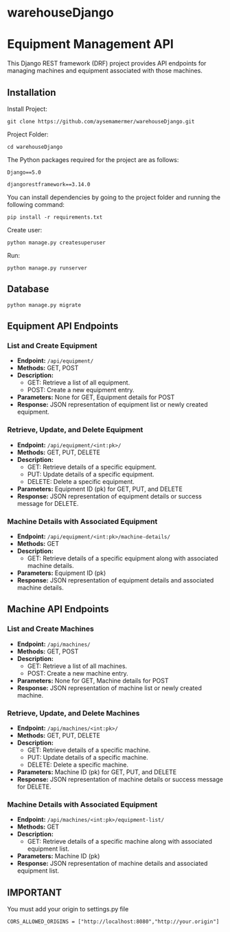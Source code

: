 # warehouseDjango

# Equipment Management API

This Django REST framework (DRF) project provides API endpoints for managing machines and equipment associated with those machines.

## Installation

Install Project:
```
git clone https://github.com/aysemamermer/warehouseDjango.git
```

Project Folder:
```
cd warehouseDjango
```
The Python packages required for the project are as follows:

`Django==5.0`

`djangorestframework==3.14.0`

You can install dependencies by going to the project folder and running the following command:
```
pip install -r requirements.txt
```

Create user:
```
python manage.py createsuperuser
```

Run:
```
python manage.py runserver
```

## Database

```
python manage.py migrate
```

## Equipment API Endpoints

### List and Create Equipment

- **Endpoint:** `/api/equipment/`
- **Methods:** GET, POST
- **Description:** 
  - GET: Retrieve a list of all equipment.
  - POST: Create a new equipment entry.
- **Parameters:** None for GET, Equipment details for POST
- **Response:** JSON representation of equipment list or newly created equipment.

### Retrieve, Update, and Delete Equipment

- **Endpoint:** `/api/equipment/<int:pk>/`
- **Methods:** GET, PUT, DELETE
- **Description:** 
  - GET: Retrieve details of a specific equipment.
  - PUT: Update details of a specific equipment.
  - DELETE: Delete a specific equipment.
- **Parameters:** Equipment ID (pk) for GET, PUT, and DELETE
- **Response:** JSON representation of equipment details or success message for DELETE.

### Machine Details with Associated Equipment

- **Endpoint:** `/api/equipment/<int:pk>/machine-details/`
- **Methods:** GET
- **Description:** 
  - GET: Retrieve details of a specific equipment along with associated machine details.
- **Parameters:** Equipment ID (pk)
- **Response:** JSON representation of equipment details and associated machine details.

## Machine API Endpoints

### List and Create Machines

- **Endpoint:** `/api/machines/`
- **Methods:** GET, POST
- **Description:** 
  - GET: Retrieve a list of all machines.
  - POST: Create a new machine entry.
- **Parameters:** None for GET, Machine details for POST
- **Response:** JSON representation of machine list or newly created machine.

### Retrieve, Update, and Delete Machines

- **Endpoint:** `/api/machines/<int:pk>/`
- **Methods:** GET, PUT, DELETE
- **Description:** 
  - GET: Retrieve details of a specific machine.
  - PUT: Update details of a specific machine.
  - DELETE: Delete a specific machine.
- **Parameters:** Machine ID (pk) for GET, PUT, and DELETE
- **Response:** JSON representation of machine details or success message for DELETE.

### Machine Details with Associated Equipment

- **Endpoint:** `/api/machines/<int:pk>/equipment-list/`
- **Methods:** GET
- **Description:** 
  - GET: Retrieve details of a specific machine along with associated equipment list.
- **Parameters:** Machine ID (pk)
- **Response:** JSON representation of machine details and associated equipment list.


## IMPORTANT
You must add your origin to settings.py file 

```
CORS_ALLOWED_ORIGINS = ["http://localhost:8080","http://your.origin"]
```
